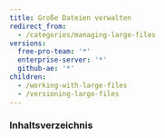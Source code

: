 ```yaml
---
title: Große Dateien verwalten
redirect_from:
  - /categories/managing-large-files
versions:
  free-pro-team: '*'
  enterprise-server: '*'
  github-ae: '*'
children:
  - /working-with-large-files
  - /versioning-large-files
---
```

### Inhaltsverzeichnis
